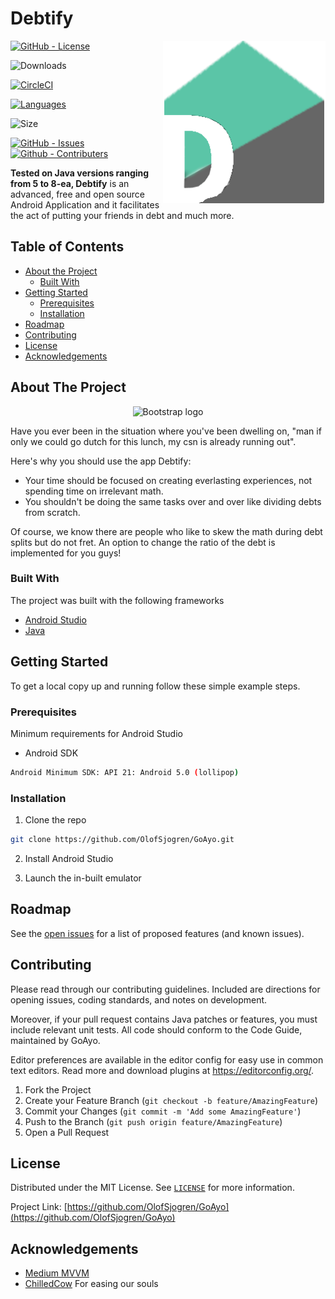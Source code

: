 # Debtify


  
<!-- PROJECT LOGO -->
<a href="https://github.com/OlofSjogren/GoAyo">
<img src="app/src/main/res/drawable/whysplit.png" height="260px" align="right"/>
</a>

[![GitHub - License](https://img.shields.io/github/license/OlofSjogren/GoAyo)](LICENSE)

![Downloads](https://img.shields.io/github/downloads/Olofsjogren/goayo/total)

[![CircleCI](https://img.shields.io/circleci/build/github/OlofSjogren/GoAyo)](https://app.circleci.com/pipelines/github/OlofSjogren/GoAyo)

[![Languages](https://img.shields.io/github/languages/top/OlofSjogren/GoAyo)](https://github.com/OlofSjogren/GoAyo/search?l=java)

![Size](https://img.shields.io/github/languages/code-size/OlofSjogren/GoAyo)

[![GitHub - Issues](https://img.shields.io/github/issues-raw/OlofSjogren/GOAYO)](https://github.com/OlofSjogren/GoAyo/issues)
[![Github - Contributers](https://img.shields.io/github/contributors/OlofSjogren/GoAyo)](https://github.com/OlofSjogren/GoAyo/graphs/contributors)


**Tested on Java versions ranging from 5 to 8-ea, Debtify** is an advanced, free and open source Android Application and it facilitates the act of putting your friends in debt and much more.




<!-- TABLE OF CONTENTS -->
## Table of Contents

* [About the Project](#about-the-project)
  * [Built With](#built-with)
* [Getting Started](#getting-started)
  * [Prerequisites](#prerequisites)
  * [Installation](#installation)
* [Roadmap](#roadmap)
* [Contributing](#contributing)
* [License](#license)
* [Acknowledgements](#acknowledgements)



<!-- ABOUT THE PROJECT -->
## About The Project
<p align="center">
  <a>
    <img src="https://user-images.githubusercontent.com/54896147/96999704-e8e98480-1535-11eb-8b4d-634211c7f921.jpg" alt="Bootstrap logo">
  </a>
</p>

Have you ever been in the situation where you've been dwelling on, "man if only we could go dutch for this lunch, my csn is already running out".

Here's why you should use the app Debtify:
* Your time should be focused on creating everlasting experiences, not spending time on irrelevant math.
* You shouldn't be doing the same tasks over and over like dividing debts from scratch.

Of course, we know there are people who like to skew the math during debt splits but do not fret. An option to change the ratio of the debt is implemented for you guys!

### Built With
The project was built with the following frameworks
* [Android Studio](https://developer.android.com/studio)
* [Java](https://www.java.com/en/download/)




<!-- GETTING STARTED -->
## Getting Started

To get a local copy up and running follow these simple example steps.

### Prerequisites

Minimum requirements for Android Studio
* Android SDK
```sh
Android Minimum SDK: API 21: Android 5.0 (lollipop)
```

### Installation

1. Clone the repo
```sh
git clone https://github.com/OlofSjogren/GoAyo.git
```
2. Install Android Studio

3. Launch the in-built emulator




<!-- ROADMAP -->
## Roadmap

See the [open issues](https://github.com/OlofSjogren/GoAyo/issues) for a list of proposed features (and known issues).



<!-- CONTRIBUTING -->
## Contributing

Please read through our contributing guidelines. Included are directions for opening issues, coding standards, and notes on development.

Moreover, if your pull request contains Java patches or features, you must include relevant unit tests. All code should conform to the Code Guide, maintained by GoAyo.

Editor preferences are available in the editor config for easy use in common text editors. Read more and download plugins at https://editorconfig.org/.

1. Fork the Project
2. Create your Feature Branch (`git checkout -b feature/AmazingFeature`)
3. Commit your Changes (`git commit -m 'Add some AmazingFeature'`)
4. Push to the Branch (`git push origin feature/AmazingFeature`)
5. Open a Pull Request


<!-- LICENSE -->
## License

Distributed under the MIT License. See [`LICENSE`](LICENSE) for more information.

Project Link: [https://github.com/OlofSjogren/GoAyo](https://github.com/OlofSjogren/GoAyo)



<!-- ACKNOWLEDGEMENTS -->
## Acknowledgements
* [Medium MVVM](https://medium.com/hongbeomi-dev/create-android-app-with-mvvm-pattern-simply-using-android-architecture-component-529d983eaabe)
* [ChilledCow](https://chilledcow.com/password) For easing our souls






